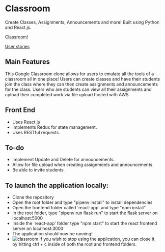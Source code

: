 # Classroom

Create Classes, Assignments, Announcements and more! Built using Python and React.js.

[Classroom!][live]

[User stories][user-stories]

[live]:https://classroom-fr3x.onrender.com/
[user-stories]:https://github.com/CheadleCheadle/Classroom/wiki/User-Stories

## Main Features

This Google Classroom clone allows for users to emulate all the tools of a classroom all in one place!
Users can create classes and have their students join the class where they can then create assignments and announcements for the class.
Users who are students can view all their assignments and upload their completed work via file upload hosted with AWS.

## Front End
- Uses React.js
- Implements Redux for state management.
- Uses RESTful requests.

## To-do
* Implement Update and Delete for announcements.
* Allow for file upload when creating assignments and announcements.
* Be able to invite students.

## To launch the application locally:
* Clone the repository
* Open the root folder and type "pipenv install" to install dependencies
* Open the frontend folder called 'react-app' and type "npm install"
* In the root folder, type "pipenv run flask run" to start the flask server on localhost:5000
* Inside the 'react-app' folder type "npm start" to start the react frontend server on localhost:3000
* The application should now be running!
* ![classroom](https://user-images.githubusercontent.com/108553712/235412145-77914cbf-940a-4b41-8ea8-71acf10963cd.PNG)
If you wish to stop using the application, you can close it by hitting ctrl + c inside of both the root and frontend folders.
